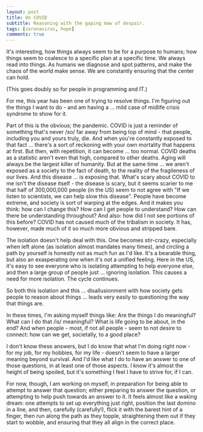 ```yaml
---
layout: post
title: On COVID
subtitle: Reasoning with the gaping maw of despair.
tags: [coronavirus, hope]
comments: true
---
```


It's interesting, how things always seem to be for a purpose to humans; how things seem to coalesce to a specific plan at a specific time.
We always read into things. As humans we diagnose and spot patterns, and make the chaos of the world make sense. We are constantly ensuring that the center can hold.

(This goes doubly so for people in programming and IT.)

For me, this year has been one of trying to resolve things.
I'm figuring out the things I want to do - and am having a ... mild case of midlife crisis syndrome to show for it.

Part of this is the obvious; the pandemic. COVID is just a reminder of something that's never /so/ far away from being top of mind - that people, including you and yours truly, die.
And when you're constantly exposed to that fact ... there's a sort of reckoning with your own mortality that happens at first. But then, with repetition, it can become ... too normal.
COVID deaths as a statistic aren't even that high, compared to other deaths. Aging will always be the largest killer of humanity. But at the same time ... we aren't exposed as a society to the fact of death, to the reality of the fragileness of our lives. And this disease ... is exposing that.
What's scary about COVID to me isn't the disease itself - the disease is scary, but it seems scarier to me that half of 300,000,000 people (in the US) seem to not agree with "If we listen to scientists, we can help slow this disease". People have become extreme, and society is sort of warping at the edges.
And it makes you think: how can I change this? How can I get people to understand? How can there be understanding throughout? And also: how did I not see portions of this before? COVID has not caused much of the tribalism in society. It has, however, made much of it so much more obvious and stripped bare.

The isolation doesn't help deal with this. One becomes stir-crazy, especially when left alone (as isolation almost mandates many times), and circling a path by yourself is honestly not as much fun as I'd like.
It's a bearable thing, but also an exasperating one when it's not a unified feeling. Here in the US, it's easy to see everyone who is isolating attempting to help everyone else, and then a large group of people just ... ignoring isolation. This causes a need for more isolation. The cycle continues.

So both this isolation and this ... disallusionment with how society gets people to reason about things ... leads very easily to questioning the way that things are.

In these times, I'm asking myself things like:
Are the things I do meaningful? What can I do that /is/ meaningful? What is life going to be about, in the end?
And when people - most, if not all people - seem to not desire to connect: how can we get, societally, to a good place?

I don't know these answers, but I do know that what I'm doing right now - for my job, for my hobbies, for my life - doesn't seem to have a larger meaning beyond survival.
And I'd like what I do to have an answer to one of those questions, in at least one of those aspects. I know it's almost the height of being spoiled, but it's something I feel I have to strive for, if I can.

For now, though, I am working on myself, in preparation for being able to attempt to answer that question; either preparing to answer the question, or attempting to help push towards an answer to it.
It feels almost like a waking dream: one attempts to set up everything just right, position the last domino in a line,
and then, carefully (carefully!), flick it with the barest hint of a finger,
then run along the path as they topple, straightening them out if they start to wobble,
and ensuring that they all align in the correct place.
